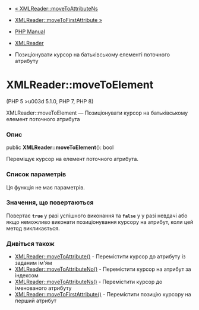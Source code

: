 - [« XMLReader::moveToAttributeNs](xmlreader.movetoattributens.md)
- [XMLReader::moveToFirstAttribute
»](xmlreader.movetofirstattribute.md)

- [PHP Manual](index.md)
- [XMLReader](class.xmlreader.md)
- Позиціонувати курсор на батьківському елементі поточного атрибуту

# XMLReader::moveToElement

(PHP 5 \>u003d 5.1.0, PHP 7, PHP 8)

XMLReader::moveToElement — Позиціонувати курсор на батьківському
елемент поточного атрибута

### Опис

public **XMLReader::moveToElement**(): bool

Переміщує курсор на елемент поточного атрибута.

### Список параметрів

Ця функція не має параметрів.

### Значення, що повертаються

Повертає **`true`** у разі успішного виконання та **`false`** у
у разі невдачі або якщо неможливо виконати позиціонування курсору на
атрибут, коли цей метод викликається.

### Дивіться також

- [XMLReader::moveToAttribute()](xmlreader.movetoattribute.md) -
Перемістити курсор до атрибуту із заданим ім'ям
- [XMLReader::moveToAttributeNo()](xmlreader.movetoattributeno.md) -
Перемістити курсор на атрибут за індексом
- [XMLReader::moveToAttributeNs()](xmlreader.movetoattributens.md) -
Перемістити курсор до іменованого атрибуту
- [XMLReader::moveToFirstAttribute()](xmlreader.movetofirstattribute.md) -
Перемістити позицію курсору на перший атрибут
